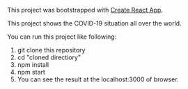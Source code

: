 This project was bootstrapped with [Create React App](https://github.com/facebook/create-react-app).

This project shows the COVID-19 situation all over the world.

You can run this project like following:
1. git clone this repository
2. cd "cloned directiory"
3. npm install
4. npm start
5. You can see the result at the localhost:3000 of browser.